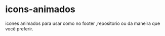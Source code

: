 # icons-animados
icones animados para usar como no footer ,repositorio ou da maneira que você preferir.
